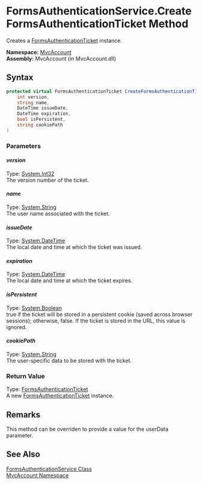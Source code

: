 FormsAuthenticationService.CreateFormsAuthenticationTicket Method
=================================================================
Creates a [FormsAuthenticationTicket][1] instance.

**Namespace:** [MvcAccount][2]  
**Assembly:** MvcAccount (in MvcAccount.dll)

Syntax
------

```csharp
protected virtual FormsAuthenticationTicket CreateFormsAuthenticationTicket(
	int version,
	string name,
	DateTime issueDate,
	DateTime expiration,
	bool isPersistent,
	string cookiePath
)
```

### Parameters

#### *version*
Type: [System.Int32][3]  
The version number of the ticket.

#### *name*
Type: [System.String][4]  
The user name associated with the ticket.

#### *issueDate*
Type: [System.DateTime][5]  
The local date and time at which the ticket was issued.

#### *expiration*
Type: [System.DateTime][5]  
The local date and time at which the ticket expires.

#### *isPersistent*
Type: [System.Boolean][6]  
true if the ticket will be stored in a persistent cookie (saved across browser sessions); otherwise, false. If the ticket is stored in the URL, this value is ignored.

#### *cookiePath*
Type: [System.String][4]  
The user-specific data to be stored with the ticket.

### Return Value
Type: [FormsAuthenticationTicket][1]  
A new [FormsAuthenticationTicket][1] instance.

Remarks
-------
This method can be overriden to provide a value for the userData parameter.

See Also
--------
[FormsAuthenticationService Class][7]  
[MvcAccount Namespace][2]  

[1]: http://msdn.microsoft.com/en-us/library/se1843z2
[2]: ../README.md
[3]: http://msdn.microsoft.com/en-us/library/td2s409d
[4]: http://msdn.microsoft.com/en-us/library/s1wwdcbf
[5]: http://msdn.microsoft.com/en-us/library/03ybds8y
[6]: http://msdn.microsoft.com/en-us/library/a28wyd50
[7]: README.md